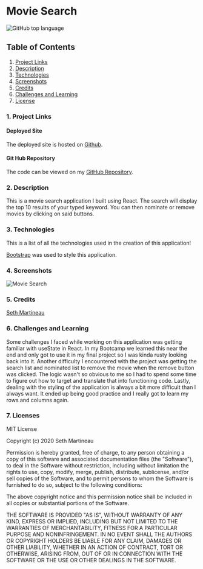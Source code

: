 # Movie Search
![GitHub top language](https://img.shields.io/github/languages/top/slothings/movie-search)

## Table of Contents

1. [ Project Links ](#links)
2. [ Description ](#description)
3. [ Technologies ](#technologies)
4. [ Screenshots ](#screenshots)
5. [ Credits ](#credits)
6. [ Challenges and Learning ](#challenges/learning)
7. [ License ](#license)

<a name = "links"></a>

### 1. Project Links

#### Deployed Site

The deployed site is hosted on [Github](https://slothings.github.io/movie-search/).

#### Git Hub Repository

The code can be viewed on my [GitHub Repository](https://github.com/slothings/movie-search).

<a name = "description"></a>

### 2. Description

This is a movie search application I built using React. The search will display the top 10 results of your typed keyword. You can then nominate or remove movies by clicking on said buttons.

<a name = "technologies" ></a>

### 3. Technologies

This is a list of all the technologies used in the creation of this application!

[Bootstrap](https://getbootstrap.com/) was used to style this application.

<a name = "screenshots"></a>

### 4. Screenshots

![Movie Search](client/src/components/assets/readme1.JPG)

<a name = "credits"></a>

### 5. Credits

[Seth Martineau](https://github.com/slothings)

<a name = "challenges/learning" >

### 6. Challenges and Learning

Some challenges I faced while working on this application was getting familiar with useState in React. In my Bootcamp we learned this near the end and only got to use it in my final project so I was kinda rusty looking back into it. Another difficulty I encountered with the project was getting the search list and nominated list to remove the movie when the remove button was clicked. The logic wasn't so obvious to me so I had to spend some time to figure out how to target and translate that into functioning code. Lastly, dealing with the styling of the application is always a bit more difficult than I always want. It ended up being good practice and I really got to learn my rows and columns again.

<a name = "license" ></a>

### 7. Licenses

MIT License

Copyright (c) 2020 Seth Martineau

Permission is hereby granted, free of charge, to any person obtaining a copy
of this software and associated documentation files (the "Software"), to deal
in the Software without restriction, including without limitation the rights
to use, copy, modify, merge, publish, distribute, sublicense, and/or sell
copies of the Software, and to permit persons to whom the Software is
furnished to do so, subject to the following conditions:

The above copyright notice and this permission notice shall be included in all
copies or substantial portions of the Software.

THE SOFTWARE IS PROVIDED "AS IS", WITHOUT WARRANTY OF ANY KIND, EXPRESS OR
IMPLIED, INCLUDING BUT NOT LIMITED TO THE WARRANTIES OF MERCHANTABILITY,
FITNESS FOR A PARTICULAR PURPOSE AND NONINFRINGEMENT. IN NO EVENT SHALL THE
AUTHORS OR COPYRIGHT HOLDERS BE LIABLE FOR ANY CLAIM, DAMAGES OR OTHER
LIABILITY, WHETHER IN AN ACTION OF CONTRACT, TORT OR OTHERWISE, ARISING FROM,
OUT OF OR IN CONNECTION WITH THE SOFTWARE OR THE USE OR OTHER DEALINGS IN THE
SOFTWARE.